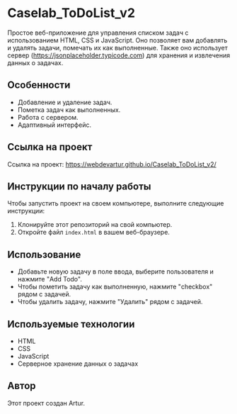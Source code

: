# Caselab_ToDoList_v2

Простое веб-приложение для управления списком задач с использованием HTML, CSS и JavaScript. Оно позволяет вам добавлять и удалять задачи, помечать их как выполненные. Также оно использует сервер (https://jsonplaceholder.typicode.com) для хранения и извлечения данных о задачах.

## Особенности

- Добавление и удаление задач.
- Пометка задач как выполненных.
- Работа с сервером.
- Адаптивный интерфейс.

## Ссылка на проект

Ссылка на проект: https://webdevartur.github.io/Caselab_ToDoList_v2/

## Инструкции по началу работы

Чтобы запустить проект на своем компьютере, выполните следующие инструкции:

1. Клонируйте этот репозиторий на свой компьютер.
2. Откройте файл `index.html` в вашем веб-браузере.

## Использование

- Добавьте новую задачу в поле ввода, выберите пользователя и нажмите "Add Todo".
- Чтобы пометить задачу как выполненную, нажмите "checkbox" рядом с задачей.
- Чтобы удалить задачу, нажмите "Удалить" рядом с задачей.

## Используемые технологии

- HTML
- CSS
- JavaScript
- Серверное хранение данных о задачах

## Автор

Этот проект создан Artur.


